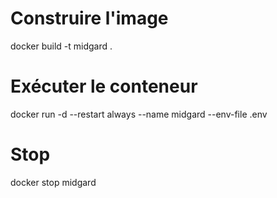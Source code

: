 # Construire l'image
docker build -t midgard .

# Exécuter le conteneur
docker run -d --restart always --name midgard --env-file .env

# Stop 
docker stop midgard
